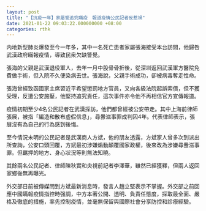 ```yaml
---
layout: post
title: "【抗疫一年】家屬誓追究瞞疫　報道疫情公民記者反惹禍"
date: 2021-01-22 09:03:22.000000000 +08:00
categories: rthk
---
```


内地新型肺炎爆發至今一年多，其中一名死亡患者家屬張海接受本台訪問，他歸咎武漢政府瞞報疫情，導致民衆欠缺警覺。

張海的父親是武漢退役軍人，去年一月中股骨骨折後，從深圳返回武漢軍方醫院免費做手術，但入院不久便染病去世。張海說，父親手術成功，卻被病毒奪走性命。

張海曾經致函國家主席習近平希望懲罰地方官員，又向各級法院起訴索償，但不獲受理，反遭公安施壓，他堅持追究責任，這次事件亦令他不再相信官方宣傳報道。

疫情初期至少4名公民記者在武漢採訪，他們都曾經被公安帶走。其中上海前律師張展，被指「編造和散布虛假信息」，尋釁滋事罪成判囚4年。代表律師表示，張展沒有為自己的行為感到後悔。

至今情況未明的公民記者是武漢商人方斌，他的朋友透露，方斌家人曾多次到派出所查詢，公安口頭回覆，方斌最初涉嫌煽動顛覆國家政權，後來改為涉嫌尋釁滋事罪。但羈押的地方、身心狀況等則無法知曉。

其餘兩名公民記者、律師陳秋實和央視前記者李澤華，雖然已經獲釋，但兩人返回家鄉後無再曝光。

外交部日前被傳媒問到方斌最新消息時，發言人趙立堅表示不掌握。外交部之前回應中國瞞報疫情指控時强調，中方本著公開、透明、負責任態度，採取最全面、嚴格及徹底的措施，率先控制疫情，並毫無保留與國際社會分享防控和診療經驗。
